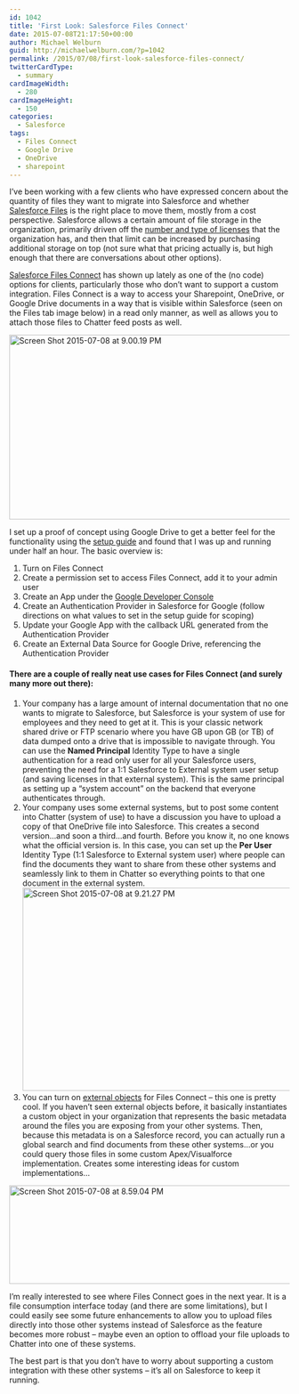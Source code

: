 ```yaml
---
id: 1042
title: 'First Look: Salesforce Files Connect'
date: 2015-07-08T21:17:50+00:00
author: Michael Welburn
guid: http://michaelwelburn.com/?p=1042
permalink: /2015/07/08/first-look-salesforce-files-connect/
twitterCardType:
  - summary
cardImageWidth:
  - 280
cardImageHeight:
  - 150
categories:
  - Salesforce
tags:
  - Files Connect
  - Google Drive
  - OneDrive
  - sharepoint
---
```

I&#8217;ve been working with a few clients who have expressed concern about the quantity of files they want to migrate into Salesforce and whether <a href="http://www.salesforce.com/chatter/features/document-collaboration-software/" target="_blank">Salesforce Files</a> is the right place to move them, mostly from a cost perspective. Salesforce allows a certain amount of file storage in the organization, primarily driven off the <a href="https://help.salesforce.com/HTViewHelpDoc?id=limits_storage_allocation.htm" target="_blank">number and type of licenses</a> that the organization has, and then that limit can be increased by purchasing additional storage on top (not sure what that pricing actually is, but high enough that there are conversations about other options).

<!--more-->

<a href="https://www.salesforce.com/blog/2014/12/announcing-salesforce-files-connect-universal-file-sharing-speeds-up-business.html" target="_blank">Salesforce Files Connect</a> has shown up lately as one of the (no code) options for clients, particularly those who don&#8217;t want to support a custom integration. Files Connect is a way to access your Sharepoint, OneDrive, or Google Drive documents in a way that is visible within Salesforce (seen on the Files tab image below) in a read only manner, as well as allows you to attach those files to Chatter feed posts as well.

[<img class="aligncenter size-large wp-image-1046" src="http://michaelwelburn.com/wp-content/uploads/2015/07/Screen-Shot-2015-07-08-at-9.00.19-PM-1024x444.png" alt="Screen Shot 2015-07-08 at 9.00.19 PM" width="765" height="332" srcset="http://michaelwelburn.com/wp-content/uploads/2015/07/Screen-Shot-2015-07-08-at-9.00.19-PM-1024x444.png 1024w, http://michaelwelburn.com/wp-content/uploads/2015/07/Screen-Shot-2015-07-08-at-9.00.19-PM-300x130.png 300w" sizes="(max-width: 765px) 100vw, 765px" />](http://michaelwelburn.com/wp-content/uploads/2015/07/Screen-Shot-2015-07-08-at-9.00.19-PM.png)

I set up a proof of concept using Google Drive to get a better feel for the functionality using the <a href="https://help.salesforce.com/HTViewHelpDoc?id=admin_files_connect_overview.htm&language=en_US" target="_blank">setup guide</a> and found that I was up and running under half an hour. The basic overview is:

  1. Turn on Files Connect
  2. Create a permission set to access Files Connect, add it to your admin user
  3. Create an App under the <a href="https://console.developers.google.com/project" target="_blank">Google Developer Console</a>
  4. Create an Authentication Provider in Salesforce for Google (follow directions on what values to set in the setup guide for scoping)
  5. Update your Google App with the callback URL generated from the Authentication Provider
  6. Create an External Data Source for Google Drive, referencing the Authentication Provider

#### There are a couple of really neat use cases for Files Connect (and surely many more out there):

  1. Your company has a large amount of internal documentation that no one wants to migrate to Salesforce, but Salesforce is your system of use for employees and they need to get at it. This is your classic network shared drive or FTP scenario where you have GB upon GB (or TB) of data dumped onto a drive that is impossible to navigate through. You can use the **Named Principal** Identity Type to have a single authentication for a read only user for all your Salesforce users, preventing the need for a 1:1 Salesforce to External system user setup (and saving licenses in that external system). This is the same principal as setting up a &#8220;system account&#8221; on the backend that everyone authenticates through.
  2. Your company uses some external systems, but to post some content into Chatter (system of use) to have a discussion you have to upload a copy of that OneDrive file into Salesforce. This creates a second version&#8230;and soon a third&#8230;and fourth. Before you know it, no one knows what the official version is. In this case, you can set up the **Per User** Identity Type (1:1 Salesforce to External system user) where people can find the documents they want to share from these other systems and seamlessly link to them in Chatter so everything points to that one document in the external system.[<img class="aligncenter wp-image-1051 size-large" src="http://michaelwelburn.com/wp-content/uploads/2015/07/Screen-Shot-2015-07-08-at-9.21.27-PM-1024x488.png" alt="Screen Shot 2015-07-08 at 9.21.27 PM" width="765" height="365" srcset="http://michaelwelburn.com/wp-content/uploads/2015/07/Screen-Shot-2015-07-08-at-9.21.27-PM-1024x488.png 1024w, http://michaelwelburn.com/wp-content/uploads/2015/07/Screen-Shot-2015-07-08-at-9.21.27-PM-300x143.png 300w, http://michaelwelburn.com/wp-content/uploads/2015/07/Screen-Shot-2015-07-08-at-9.21.27-PM.png 1046w" sizes="(max-width: 765px) 100vw, 765px" />](http://michaelwelburn.com/wp-content/uploads/2015/07/Screen-Shot-2015-07-08-at-9.21.27-PM.png)
  3. You can turn on <a href="https://help.salesforce.com/HTViewHelpDoc?id=external_object_define.htm" target="_blank">external objects</a> for Files Connect &#8211; this one is pretty cool. If you haven&#8217;t seen external objects before, it basically instantiates a custom object in your organization that represents the basic metadata around the files you are exposing from your other systems. Then, because this metadata is on a Salesforce record, you can actually run a global search and find documents from these other systems&#8230;or you could query those files in some custom Apex/Visualforce implementation. Creates some interesting ideas for custom implementations&#8230;

[<img class="aligncenter wp-image-1045 size-large" src="http://michaelwelburn.com/wp-content/uploads/2015/07/Screen-Shot-2015-07-08-at-8.59.04-PM-1024x237.png" alt="Screen Shot 2015-07-08 at 8.59.04 PM" width="765" height="177" srcset="http://michaelwelburn.com/wp-content/uploads/2015/07/Screen-Shot-2015-07-08-at-8.59.04-PM-1024x237.png 1024w, http://michaelwelburn.com/wp-content/uploads/2015/07/Screen-Shot-2015-07-08-at-8.59.04-PM-300x69.png 300w" sizes="(max-width: 765px) 100vw, 765px" />](http://michaelwelburn.com/wp-content/uploads/2015/07/Screen-Shot-2015-07-08-at-8.59.04-PM.png)

I&#8217;m really interested to see where Files Connect goes in the next year. It is a file consumption interface today (and there are some limitations), but I could easily see some future enhancements to allow you to upload files directly into those other systems instead of Salesforce as the feature becomes more robust &#8211; maybe even an option to offload your file uploads to Chatter into one of these systems.

The best part is that you don&#8217;t have to worry about supporting a custom integration with these other systems &#8211; it&#8217;s all on Salesforce to keep it running.
